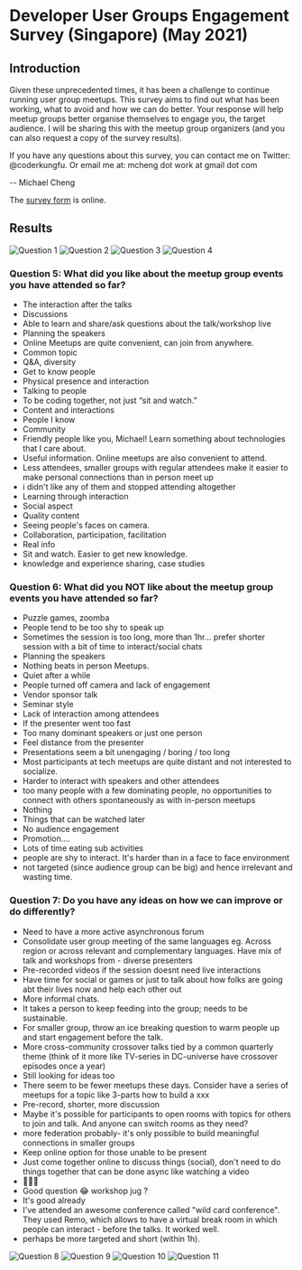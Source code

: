 # Developer User Groups Engagement Survey (Singapore) (May 2021)

## Introduction

Given these unprecedented times, it has been a challenge to continue running user group meetups. This survey aims to find out what has been working, what to avoid and how we can do better. Your response will help meetup groups better organise themselves to engage you, the target audience. I will be sharing this with the meetup group organizers (and you can also request a copy of the survey results).

If you have any questions about this survey, you can contact me on Twitter: @coderkungfu. Or email me at: mcheng dot work at gmail dot com

-- Michael Cheng

The [survey form](https://docs.google.com/forms/d/e/1FAIpQLSfh3x0aSKx-5siyC4yE_aKeUHOQchSf6-jyWbwVFfRdItvmBw/viewform?usp=sf_link) is online.

## Results

![Question 1](./dev_engagement_survey_may2021/1.png)
![Question 2](./dev_engagement_survey_may2021/2.png)
![Question 3](./dev_engagement_survey_may2021/3.png)
![Question 4](./dev_engagement_survey_may2021/4.png)

### Question 5: What did you like about the meetup group events you have attended so far?

- The interaction after the talks
- Discussions
- Able to learn and share/ask questions about the talk/workshop live
- Planning the speakers
- Online Meetups are quite convenient, can join from anywhere.
- Common topic
- Q&A, diversity
- Get to know people
- Physical presence and interaction
- Talking to people
- To be coding together, not just “sit and watch.”
- Content and interactions
- People I know
- Community
- Friendly people like you, Michael! Learn something about technologies that I care about.
- Useful information. Online meetups are also convenient to attend.
- Less attendees, smaller groups with regular attendees make it easier to make personal connections than in person meet up
- i didn't like any of them and stopped attending altogether
- Learning through interaction
- Social aspect
- Quality content
- Seeing people's faces on camera.
- Collaboration, participation, facilitation
- Real info
- Sit and watch. Easier to get new knowledge.
- knowledge and experience sharing, case studies

### Question 6: What did you NOT like about the meetup group events you have attended so far?

- Puzzle games, zoomba
- People tend to be too shy to speak up
- Sometimes the session is too long, more than 1hr... prefer shorter session with a bit of time to interact/social chats
- Planning the speakers
- Nothing beats in person Meetups.
- Quiet after a while
- People turned off camera and lack of engagement
- Vendor sponsor talk
- Seminar style
- Lack of interaction among attendees
- If the presenter went too fast
- Too many dominant speakers or just one person
- Feel distance from the presenter
- Presentations seem a bit unengaging / boring / too long
- Most participants at tech meetups are quite distant and not interested to socialize.
- Harder to interact with speakers and other attendees
- too many people with a few dominating people, no opportunities to connect with others spontaneously as with in-person meetups
- Nothing
- Things that can be watched later
- No audience engagement
- Promotion….
- Lots of time eating sub activities
- people are shy to interact. It's harder than in a face to face environment
- not targeted (since audience group can be big) and hence irrelevant and wasting time.

### Question 7: Do you have any ideas on how we can improve or do differently?

- Need to have a more active asynchronous forum
- Consolidate user group meeting of the same languages eg. Across region or across relevant and complementary languages. Have mix of talk and workshops from - diverse presenters
- Pre-recorded videos if the session doesnt need live interactions
- Have time for social or games or just to talk about how folks are going abt their lives now and help each other out
- More informal chats.
- It takes a person to keep feeding into the group; needs to be sustainable.
- For smaller group, throw an ice breaking question to warm people up and start engagement before the talk.
- More cross-community crossover talks tied by a common quarterly theme (think of it more like TV-series in DC-universe have crossover episodes once a year)
- Still looking for ideas too
- There seem to be fewer meetups these days. Consider have a series of meetups for a topic like 3-parts how to build a xxx
- Pre-record, shorter, more discussion
- Maybe it's possible for participants to open rooms with topics for others to join and talk. And anyone can switch rooms as they need?
- more federation probably- it's only possible to build meaningful connections in smaller groups
- Keep online option for those unable to be present
- Just come together online to discuss things (social), don't need to do things together that can be done async like watching a video
- 🤷🏻‍♂️
- Good question 😂 workshop jug ?
- It's good already
- I've attended an awesome conference called "wild card conference". They used Remo, which allows to have a virtual break room in which people can interact - before the talks. It worked well.
- perhaps be more targeted and short (within 1h).

![Question 8](./dev_engagement_survey_may2021/5.png)
![Question 9](./dev_engagement_survey_may2021/6.png)
![Question 10](./dev_engagement_survey_may2021/7.png)
![Question 11](./dev_engagement_survey_may2021/8.png)